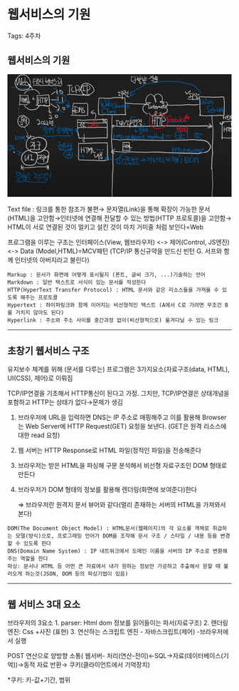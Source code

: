 # 웹서비스의 기원

Tags: 4주차

## 웹서비스의 기원

![Untitled](/surim/week3/%EB%84%A4%ED%8A%B8%EC%9B%8C%ED%81%AC/origin.png)

Text file : 링크를 통한 참조가 불편→ 문자열(Link)을 통해 확장이 가능한 문서(HTML)을 고안함→인터넷에 연결해 전달할 수 있는 방법(HTTP 프로토콜)을 고안함→ HTML이 서로 연결된 것이 얼키고 설킨 것이 마치 거미줄 처럼 보인다=Web

프로그램을 이루는 구조는 인터페이스(View, 웹브라우저) <-> 제어(Control, JS엔진) <-> Data (Model,HTML)=MCV패턴
(TCP/IP 통신규약을 만드신 빈턴 G. 서프와 함께 인터넷의 아버지라고 불린다)

```
Markup : 문서가 화면에 어떻게 표시될지 (폰트, 글씨 크기, ...)기술하는 언어
Markdown : 일반 텍스트로 서식이 있는 문서를 작성한다
HTTP(HyperText Transfer Protocol) : HTML 문서와 같은 리소스들을 가져올 수 있도록 해주는 프로토콜
Hypertext : 하이퍼링크와 함께 이어지는 비선형적인 텍스트 (A에서 C로 가려면 무조건 B를 거치지 않아도 된다)
Hyperlink : 주소와 주소 사이를 중간과정 없이(비선형적으로) 옮겨다닐 수 있는 링크
```

---

## 초창기 웹서비스 구조

유지보수 체계를 위해 (문서를 다루는) 프로그램은 3가지요소(자료구조(data, HTML), UI(CSS), 제어)로 이뤄짐

TCP/IP연결을 기초해서 HTTP통신이 된다고 가정. 그치만, TCP/IP연결은 상태개념을 포함하고 HTTP는 상태가 없다→문제가 생김

1. 브라우저에 URL을 입력하면 DNS는 IP 주소로 매핑해주고 이를 활용해 Browser는 Web Server에 HTTP Request(GET) 요청을 보낸다. (GET은 원격 리소스에 대한 read 요청)
2. 웹 서버는 HTTP Response로 HTML 파일(정적인 파일)을 전송해준다
3. 브라우저는 받은 HTML을 파싱해 구문 분석해서 비선형 자료구조인 DOM 형태로 만든다
4. 브라우저가 DOM 형태의 정보를 활용해 렌더링(화면에 보여준다)한다
    
    ⇒ 브라우저란 원격지 문서 뷰어와 같다(멀리 존재하는 서버의 HTML을 가져와서 본다)
    

```
DOM(The Document Object Model) : HTML문서(웹페이지)의 각 요소를 객체로 취급하는 모델(방식)으로, 프로그래밍 언어가 DOM을 조작해 문서 구조 / 스타일 / 내용 등을 변경할 수 있도록 한다
DNS(Domain Name System) : IP 네트워크에서 도메인 이름을 서버의 IP 주소로 변환해주는 역할을 한다
파싱: 문서나 HTML 등 어떤 큰 자료에서 내가 원하는 정보만 가공하고 추출해서 원할 때 불러오게 하는것(JSON, DOM 등의 파싱기법이 있음) 
```

---

## 웹 서비스 3대 요소

브라우저의 3요소 1. parser: Html dom 정보를 읽어들이는 파서(자료구조)
2. 렌더링 엔진: Css +사진 (표현)
3. 연산하는 스크립트 엔진 - 자바스크립트(제어) -브라우저에서 실행

POST 연산으로 양방향 소통( 웹서버- 처리(연산-전이)←SQL→자료(데이터베이스(기억))→동적 자료 반환→ 쿠키(클라이언트에서 기억장치)

*쿠키: 키-값+기간, 범위